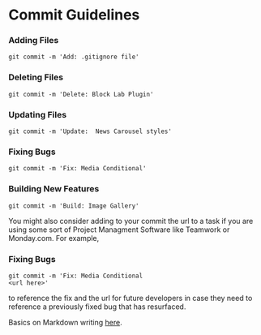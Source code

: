 # Commit Guidelines


### Adding Files
```
git commit -m 'Add: .gitignore file'
```

### Deleting Files
```
git commit -m 'Delete: Block Lab Plugin'
```

### Updating Files
```
git commit -m 'Update:  News Carousel styles'
```

### Fixing Bugs
```
git commit -m 'Fix: Media Conditional'
```

### Building New Features
```
git commit -m 'Build: Image Gallery'
```


You might also consider adding to your commit the url to 
a task if you are using some sort of Project Managment Software
like Teamwork or Monday.com. For example, 
### Fixing Bugs
```
git commit -m 'Fix: Media Conditional
<url here>'
```
to reference the fix and the url for future developers in case they need to reference a previously fixed bug that has resurfaced. 



Basics on Markdown writing [here](https://help.github.com/en/github/writing-on-github/basic-writing-and-formatting-syntax).